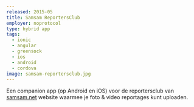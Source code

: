 ```yaml
---
released: 2015-05
title: Samsam ReportersClub
employer: noprotocol
type: hybrid app
tags:
  - ionic
  - angular
  - greensock
  - ios
  - android
  - cordova
image: samsam-reportersclub.jpg
---
```


Een companion app (op Android en iOS) voor de reportersclub van [samsam.net](https://www.samsam.net) website waarmee je foto & video reportages kunt uploaden.
